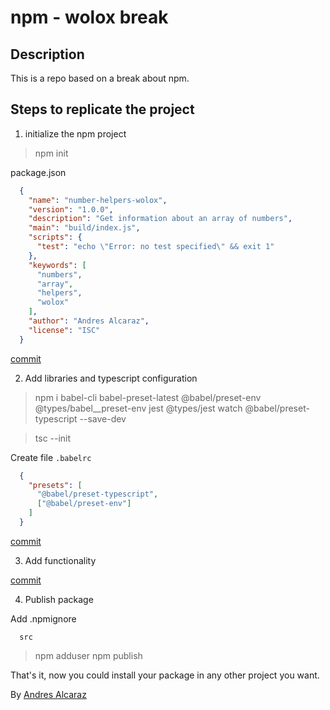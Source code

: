 # npm - wolox break

## Description
This is a repo based on a break about npm.

## Steps to replicate the project
1. initialize the npm project
  > npm init

  package.json
  ```json
    {
      "name": "number-helpers-wolox",
      "version": "1.0.0",
      "description": "Get information about an array of numbers",
      "main": "build/index.js",
      "scripts": {
        "test": "echo \"Error: no test specified\" && exit 1"
      },
      "keywords": [
        "numbers",
        "array",
        "helpers",
        "wolox"
      ],
      "author": "Andres Alcaraz",
      "license": "ISC"
    }
  ```

  [commit](https://github.com/andres-acc/npm-break/commit/1de8516772e53f13acf6b308e5498ff634f45731)

2. Add libraries and typescript configuration

  > npm i  babel-cli babel-preset-latest @babel/preset-env @types/babel__preset-env jest @types/jest watch @babel/preset-typescript --save-dev

  > tsc --init

  Create file `.babelrc`
  ```json
    {
      "presets": [
        "@babel/preset-typescript",
        ["@babel/preset-env"]
      ]
    }
  ```

  [commit](https://github.com/andres-acc/npm-break/commit/c34f1b4c815dfa0d52d686c51a9b3c2a5640968e)
  
3. Add functionality

  [commit](https://github.com/andres-acc/npm-break/commit/fdec0eca551311e6045c9602a3f2104d3a7d5f1a)

4. Publish package
    
  Add .npmignore
  ```
    src
  ```

   > npm adduser
   > npm publish

That's it, now you could install your package in any other project you want.

By [Andres Alcaraz](https://andres-alcaraz.netlify.app/)
